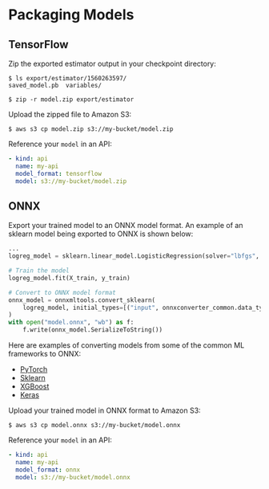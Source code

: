 # Packaging Models

## TensorFlow

Zip the exported estimator output in your checkpoint directory:

```text
$ ls export/estimator/1560263597/
saved_model.pb  variables/

$ zip -r model.zip export/estimator
```

Upload the zipped file to Amazon S3:

```text
$ aws s3 cp model.zip s3://my-bucket/model.zip
```

Reference your `model` in an API:

```yaml
- kind: api
  name: my-api
  model_format: tensorflow
  model: s3://my-bucket/model.zip
```

## ONNX

Export your trained model to an ONNX model format. An example of an sklearn model being exported to ONNX is shown below:

```Python
...
logreg_model = sklearn.linear_model.LogisticRegression(solver="lbfgs", multi_class="multinomial")

# Train the model
logreg_model.fit(X_train, y_train)

# Convert to ONNX model format
onnx_model = onnxmltools.convert_sklearn(
    logreg_model, initial_types=[("input", onnxconverter_common.data_types.FloatTensorType([1, 4]))]
)
with open("model.onnx", "wb") as f:
    f.write(onnx_model.SerializeToString())
```

Here are examples of converting models from some of the common ML frameworks to ONNX:

* [PyTorch](https://github.com/cortexlabs/cortex/blob/master/examples/iris/pytorch/model.py)
* [Sklearn](https://github.com/cortexlabs/cortex/blob/master/examples/iris/sklearn/model.py)
* [XGBoost](https://github.com/cortexlabs/cortex/blob/master/examples/iris/xgboost/model.py)
* [Keras](https://github.com/cortexlabs/cortex/blob/master/examples/iris/keras/model.py)

Upload your trained model in ONNX format to Amazon S3:

```text
$ aws s3 cp model.onnx s3://my-bucket/model.onnx
```

Reference your `model` in an API:

```yaml
- kind: api
  name: my-api
  model_format: onnx
  model: s3://my-bucket/model.onnx
```
